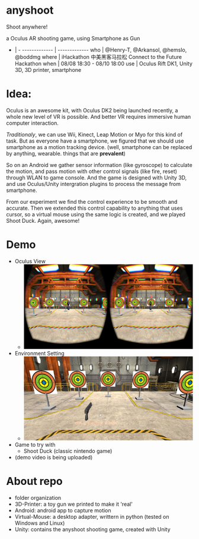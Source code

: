 anyshoot
========

Shoot anywhere!

a Oculus AR shooting game, using Smartphone as Gun


- | -
------------- | -------------
who  | @Henry-T, @Arkansol, @hemslo, @boddmg
where  | iHackathon 中美黑客马拉松 Connect to the Future Hackathon
when | 08/08 18:30 - 08/10 18:00
use | Oculus Rift DK1, Unity 3D, 3D printer, smartphone

Idea:
========

Oculus is an awesome kit, with Oculus DK2 being launched recently, a whole new level of VR is possible. And better VR requires immersive human computer interaction.

_Traditionaly_, we can use Wii, Kinect, Leap Motion or Myo for this kind of task. But as everyone have a smartphone, we figured that we should use smartphone as a motion tracking device. (well, smartphone can be replaced by anything, wearable. things that are **prevalent**)

So on an Android we gather sensor information (like gyroscope) to calculate the motion, and pass motion with other control signals (like fire, reset) through WLAN to game console. And the game is designed with Unity 3D, and use Oculus/Unity intergration plugins to process the message from smartphone.

From our experiment we find the control experience to be smooth and accurate. Then we extended this control capability to anything that uses cursor, so a virtual mouse using the same logic is created, and we played Shoot Duck. Again, awesome!


Demo
========

* Oculus View
  * ![demo](Demo/demo.jpg)
* Environment Setting
  * ![setting](Demo/setting.jpg)
* Game to try with
  * Shoot Duck (classic nintendo game)
* (demo video is being uploaded)

About repo
========
* folder organization
 * 3D-Printer: a toy gun we printed to make it 'real'
 * Android: android app to capture motion
 * Virtual-Mouse: a desktop adapter, writtern in python (tested on Windows and Linux)
 * Unity: contains the anyshoot shooting game, created with Unity
